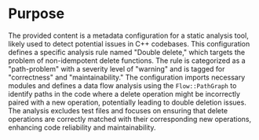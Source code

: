 # Purpose
The provided content is a metadata configuration for a static analysis tool, likely used to detect potential issues in C++ codebases. This configuration defines a specific analysis rule named "Double delete," which targets the problem of non-idempotent delete functions. The rule is categorized as a "path-problem" with a severity level of "warning" and is tagged for "correctness" and "maintainability." The configuration imports necessary modules and defines a data flow analysis using the `Flow::PathGraph` to identify paths in the code where a delete operation might be incorrectly paired with a new operation, potentially leading to double deletion issues. The analysis excludes test files and focuses on ensuring that delete operations are correctly matched with their corresponding new operations, enhancing code reliability and maintainability.
